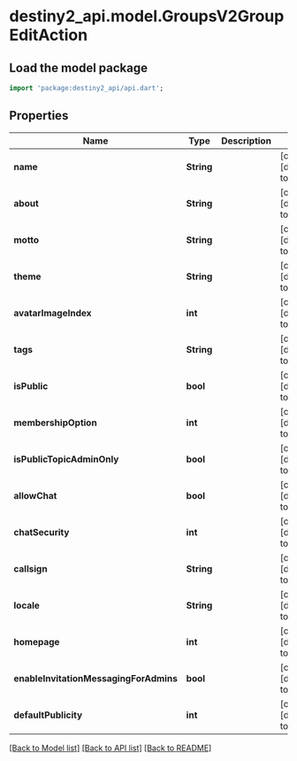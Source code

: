 # destiny2_api.model.GroupsV2GroupEditAction

## Load the model package
```dart
import 'package:destiny2_api/api.dart';
```

## Properties
Name | Type | Description | Notes
------------ | ------------- | ------------- | -------------
**name** | **String** |  | [optional] [default to null]
**about** | **String** |  | [optional] [default to null]
**motto** | **String** |  | [optional] [default to null]
**theme** | **String** |  | [optional] [default to null]
**avatarImageIndex** | **int** |  | [optional] [default to null]
**tags** | **String** |  | [optional] [default to null]
**isPublic** | **bool** |  | [optional] [default to null]
**membershipOption** | **int** |  | [optional] [default to null]
**isPublicTopicAdminOnly** | **bool** |  | [optional] [default to null]
**allowChat** | **bool** |  | [optional] [default to null]
**chatSecurity** | **int** |  | [optional] [default to null]
**callsign** | **String** |  | [optional] [default to null]
**locale** | **String** |  | [optional] [default to null]
**homepage** | **int** |  | [optional] [default to null]
**enableInvitationMessagingForAdmins** | **bool** |  | [optional] [default to null]
**defaultPublicity** | **int** |  | [optional] [default to null]

[[Back to Model list]](../README.md#documentation-for-models) [[Back to API list]](../README.md#documentation-for-api-endpoints) [[Back to README]](../README.md)


